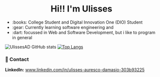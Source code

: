 <h1 align="center">
   Hi!! I'm Ulisses 
</h1>

<ul>
<li>:books: College Student and Digital Innovation One (DIO) Student</li>
<li>:gear: Currently learning software engineering and </li>
<li>:dart: focussed in Web and Software Development, but i like to program in general</li>
</ul>


![UlissesAD GitHub stats](https://github-readme-stats.vercel.app/api?username=UlissesAD&show_icons=true&theme=radical)
[![Top Langs](https://github-readme-stats.vercel.app/api/top-langs/?username=UlissesAD&layout=compact&theme=radical)](https://github.com/anuraghazra/github-readme-stats)


### :handshake: Contact
**LinkedIn:** www.linkedin.com/in/ulisses-auresco-damasio-303b93225

